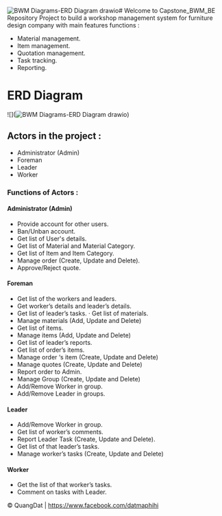 ![BWM Diagrams-ERD Diagram drawio](https://github.com/QuanggDat/Capstone_BWM_BE/assets/108293525/97b1c1e9-7784-4495-993b-20ac45374d2d)# Welcome to Capstone_BWM_BE Repository
Project to build a workshop management system for furniture design company with main features functions :  
* Material management. 
* Item management.
* Quotation management. 
* Task tracking. 
* Reporting.
  
# ERD Diagram
![](![BWM Diagrams-ERD Diagram drawio](https://github.com/QuanggDat/Capstone_BWM_BE/assets/108293525/05a1b481-a6f5-4857-b81a-7e1a05a3c32a))

## Actors in the project :
* Administrator (Admin) 
* Foreman 
* Leader 
* Worker 

### Functions of Actors :

#### Administrator (Admin)
* Provide account for other users. 
* Ban/Unban account. 
* Get list of User's details. 
* Get list of Material and Material Category. 
* Get list of Item and Item Category. 
* Manage order (Create, Update and Delete).
* Approve/Reject quote.
  
#### Foreman
* Get list of the workers and leaders. 
* Get worker’s details and leader’s details. 
* Get list of leader’s tasks. · Get list of materials. 
* Manage materials (Add, Update and Delete) 
* Get list of items. 
* Manage items (Add, Update and Delete) 
* Get list of leader’s reports. 
* Get list of order’s items. 
* Manage order ‘s item (Create, Update and Delete) 
* Manage quotes (Create, Update and Delete) 
* Report order to Admin. 
* Manage Group (Create, Update and Delete) 
* Add/Remove Worker in group. 
* Add/Remove Leader in groups.

#### Leader
* Add/Remove Worker in group. 
* Get list of worker’s comments. 
* Report Leader Task (Create, Update and Delete). 
* Get list of that leader’s tasks. 
* Manage worker’s tasks (Create, Update and Delete)
  
#### Worker
* Get the list of that worker’s tasks. 
* Comment on tasks with Leader.

© QuangDat | https://www.facebook.com/datmaphihi
